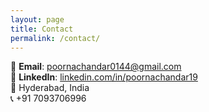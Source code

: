 ```yaml
---
layout: page
title: Contact
permalink: /contact/
---
```


📧 **Email**: [poornachandar0144@gmail.com](mailto:poornachandar0144@gmail.com)  
🔗 **LinkedIn**: [linkedin.com/in/poornachandar19](https://www.linkedin.com/in/poornachandar19)  
📍 Hyderabad, India  
📞 +91 7093706996
